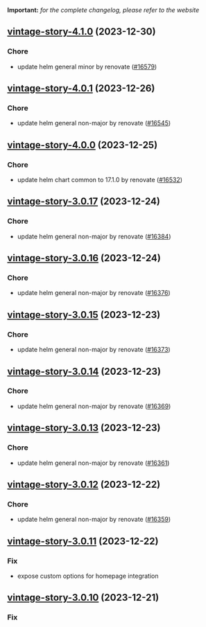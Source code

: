 **Important:**
*for the complete changelog, please refer to the website*




## [vintage-story-4.1.0](https://github.com/truecharts/charts/compare/vintage-story-4.0.1...vintage-story-4.1.0) (2023-12-30)

### Chore

- update helm general minor by renovate ([#16579](https://github.com/truecharts/charts/issues/16579))
  
  


## [vintage-story-4.0.1](https://github.com/truecharts/charts/compare/vintage-story-4.0.0...vintage-story-4.0.1) (2023-12-26)

### Chore

- update helm general non-major by renovate ([#16545](https://github.com/truecharts/charts/issues/16545))
  
  


## [vintage-story-4.0.0](https://github.com/truecharts/charts/compare/vintage-story-3.0.17...vintage-story-4.0.0) (2023-12-25)

### Chore

- update helm chart common to 17.1.0 by renovate ([#16532](https://github.com/truecharts/charts/issues/16532))
  
  


## [vintage-story-3.0.17](https://github.com/truecharts/charts/compare/vintage-story-3.0.16...vintage-story-3.0.17) (2023-12-24)

### Chore

- update helm general non-major by renovate ([#16384](https://github.com/truecharts/charts/issues/16384))
  
  


## [vintage-story-3.0.16](https://github.com/truecharts/charts/compare/vintage-story-3.0.15...vintage-story-3.0.16) (2023-12-24)

### Chore

- update helm general non-major by renovate ([#16376](https://github.com/truecharts/charts/issues/16376))
  
  


## [vintage-story-3.0.15](https://github.com/truecharts/charts/compare/vintage-story-3.0.14...vintage-story-3.0.15) (2023-12-23)

### Chore

- update helm general non-major by renovate ([#16373](https://github.com/truecharts/charts/issues/16373))
  
  


## [vintage-story-3.0.14](https://github.com/truecharts/charts/compare/vintage-story-3.0.13...vintage-story-3.0.14) (2023-12-23)

### Chore

- update helm general non-major by renovate ([#16369](https://github.com/truecharts/charts/issues/16369))
  
  


## [vintage-story-3.0.13](https://github.com/truecharts/charts/compare/vintage-story-3.0.12...vintage-story-3.0.13) (2023-12-23)

### Chore

- update helm general non-major by renovate ([#16361](https://github.com/truecharts/charts/issues/16361))
  
  


## [vintage-story-3.0.12](https://github.com/truecharts/charts/compare/vintage-story-3.0.11...vintage-story-3.0.12) (2023-12-22)

### Chore

- update helm general non-major by renovate ([#16359](https://github.com/truecharts/charts/issues/16359))
  
  


## [vintage-story-3.0.11](https://github.com/truecharts/charts/compare/vintage-story-3.0.10...vintage-story-3.0.11) (2023-12-22)

### Fix

- expose custom options for homepage integration
  
  


## [vintage-story-3.0.10](https://github.com/truecharts/charts/compare/vintage-story-3.0.9...vintage-story-3.0.10) (2023-12-21)

### Fix
